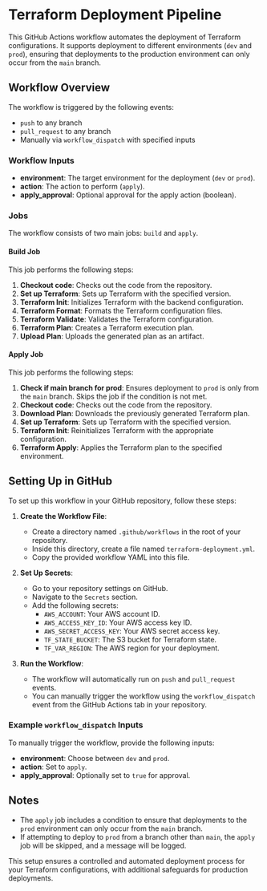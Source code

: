 # Terraform Deployment Pipeline

This GitHub Actions workflow automates the deployment of Terraform configurations. It supports deployment to different environments (`dev` and `prod`), ensuring that deployments to the production environment can only occur from the `main` branch.

## Workflow Overview

The workflow is triggered by the following events:
- `push` to any branch
- `pull_request` to any branch
- Manually via `workflow_dispatch` with specified inputs

### Workflow Inputs

- **environment**: The target environment for the deployment (`dev` or `prod`).
- **action**: The action to perform (`apply`).
- **apply_approval**: Optional approval for the apply action (boolean).

### Jobs

The workflow consists of two main jobs: `build` and `apply`.

#### Build Job

This job performs the following steps:
1. **Checkout code**: Checks out the code from the repository.
2. **Set up Terraform**: Sets up Terraform with the specified version.
3. **Terraform Init**: Initializes Terraform with the backend configuration.
4. **Terraform Format**: Formats the Terraform configuration files.
5. **Terraform Validate**: Validates the Terraform configuration.
6. **Terraform Plan**: Creates a Terraform execution plan.
7. **Upload Plan**: Uploads the generated plan as an artifact.

#### Apply Job

This job performs the following steps:
1. **Check if main branch for prod**: Ensures deployment to `prod` is only from the `main` branch. Skips the job if the condition is not met.
2. **Checkout code**: Checks out the code from the repository.
3. **Download Plan**: Downloads the previously generated Terraform plan.
4. **Set up Terraform**: Sets up Terraform with the specified version.
5. **Terraform Init**: Reinitializes Terraform with the appropriate configuration.
6. **Terraform Apply**: Applies the Terraform plan to the specified environment.

## Setting Up in GitHub

To set up this workflow in your GitHub repository, follow these steps:

1. **Create the Workflow File**:
   - Create a directory named `.github/workflows` in the root of your repository.
   - Inside this directory, create a file named `terraform-deployment.yml`.
   - Copy the provided workflow YAML into this file.

2. **Set Up Secrets**:
   - Go to your repository settings on GitHub.
   - Navigate to the `Secrets` section.
   - Add the following secrets:
     - `AWS_ACCOUNT`: Your AWS account ID.
     - `AWS_ACCESS_KEY_ID`: Your AWS access key ID.
     - `AWS_SECRET_ACCESS_KEY`: Your AWS secret access key.
     - `TF_STATE_BUCKET`: The S3 bucket for Terraform state.
     - `TF_VAR_REGION`: The AWS region for your deployment.

3. **Run the Workflow**:
   - The workflow will automatically run on `push` and `pull_request` events.
   - You can manually trigger the workflow using the `workflow_dispatch` event from the GitHub Actions tab in your repository.

### Example `workflow_dispatch` Inputs

To manually trigger the workflow, provide the following inputs:

- **environment**: Choose between `dev` and `prod`.
- **action**: Set to `apply`.
- **apply_approval**: Optionally set to `true` for approval.

## Notes

- The `apply` job includes a condition to ensure that deployments to the `prod` environment can only occur from the `main` branch.
- If attempting to deploy to `prod` from a branch other than `main`, the `apply` job will be skipped, and a message will be logged.

This setup ensures a controlled and automated deployment process for your Terraform configurations, with additional safeguards for production deployments.
